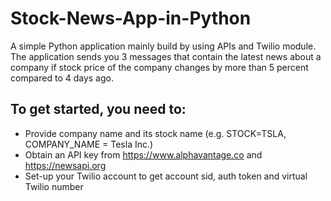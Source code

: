 # Stock-News-App-in-Python <br>
A simple Python application mainly build by using APIs and Twilio module.<br>
The application sends you 3 messages that contain the latest news about a company if stock price of the company changes by more than 5 percent compared to 4 days ago. <br>

## To get started, you need to:
+ Provide company name and its stock name (e.g. STOCK=TSLA, COMPANY_NAME = Tesla Inc.)
+ Obtain an API key from https://www.alphavantage.co and https://newsapi.org
+ Set-up your Twilio account to get account sid, auth token and virtual Twilio number
